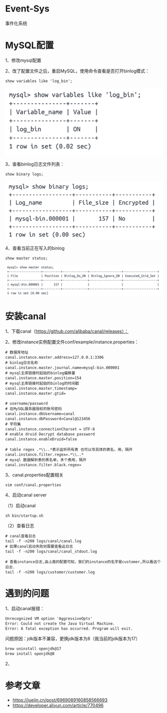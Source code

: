 # Event-Sys
事件化系统

# MySQL配置
1、修改mysql配置

2、改了配置文件之后，重启MySQL，使用命令查看是否打开binlog模式：
```
show variables like 'log_bin';
```
![Alt text](image.png)

3、查看binlog日志文件列表：
```
show binary logs;
```
![Alt text](image-1.png)

4、查看当前正在写入的binlog
```
show master status;
```
![Alt text](image-2.png)

# 安装canal
1、下载canal（https://github.com/alibaba/canal/releases）：


2、修改instance实例配置文件conf/example/instance.properties：
```
# 数据库地址
canal.instance.master.address=127.0.0.1:3306
# binlog日志名称
canal.instance.master.journal.name=mysql-bin.000001
# mysql主库链接时起始的binlog偏移量
canal.instance.master.position=154
# mysql主库链接时起始的binlog的时间戳
canal.instance.master.timestamp=
canal.instance.master.gtid=

# username/password
# 在MySQL服务器授权的账号密码
canal.instance.dbUsername=canal
canal.instance.dbPassword=Canal@123456
# 字符集
canal.instance.connectionCharset = UTF-8
# enable druid Decrypt database password
canal.instance.enableDruid=false

# table regex .*\\..*表示监听所有表 也可以写具体的表名，用，隔开
canal.instance.filter.regex=.*\\..*
# mysql 数据解析表的黑名单，多个表用，隔开
canal.instance.filter.black.regex=
```

3、canal.properties配置相关
```
vim conf/canal.properties
```

4、启动canal server

（1）启动canal
```
sh bin/startup.sh
```
（2）查看日志
```
# canal查看日志
tail -f -n200 logs/canal/canal.log
# 如果canal启动失败则需要查看此日志
tail -f -n200 logs/canal/canal_stdout.log

# 查看instance日志,由上面的配置可知，我们的instance的名字是customer,所以看这个日志. 
tail -f -n200 logs/customer/customer.log
```

# 遇到的问题
1、启动canal报错：
```
Unrecognized VM option 'AggressiveOpts'
Error: Could not create the Java Virtual Machine.
Error: A fatal exception has occurred. Program will exit.
```
问题原因：jdk版本不兼容，更换jdk版本为8（我当前的jdk版本为17）
```
brew uninstall openjdk@17
brew install openjdk@8
```

2、


# 参考文章
- https://juejin.cn/post/6969089160858566693
- https://developer.aliyun.com/article/770496
  